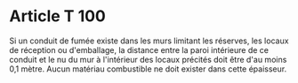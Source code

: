# Article T 100

Si un conduit de fumée existe dans les murs limitant les réserves, les locaux de réception ou d'emballage, la distance entre la paroi intérieure de ce conduit et le nu du mur à l'intérieur des locaux précités doit être d'au moins 0,1 mètre. Aucun matériau combustible ne doit exister dans cette épaisseur.
